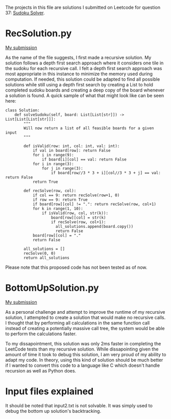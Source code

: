 The projects in this file are solutions I submitted on Leetcode for question 37: [Sudoku Solver](https://leetcode.com/problems/sudoku-solver/description/).
# RecSolution.py
[My submission](https://leetcode.com/problems/sudoku-solver/submissions/1331048009)

As the name of the file suggests, I first made a recursive solution. My solution follows a depth first search approach where it considers one tile in the sudoku for
each recursive call. I felt a depth first search approach was most appropriate in this instance to minimize the memory used during computation. If needed, this
solution could be adapted to find all possible solutions while still using a depth first search by creating a List to hold completed sudoku boards and creating a
deep copy of the board whenever a solution is found. A quick sample of what that might look like can be seen here:
```
class Solution:
    def solveSudoku(self, board: List[List[str]]) -> List[List[List[str]]]:
        """
        Will now return a list of all feasible boards for a given input
        """
            
        def isValid(row: int, col: int, val: int):
            if val in board[row]: return False
            for i in range(9):
                if board[i][col] == val: return False
            for i in range(3):
                for j in range(3):
                    if board[row//3 * 3 + i][col//3 * 3 + j] == val: return False
            return True
        
        def recSolve(row, col):
            if col == 9: return recSolve(row+1, 0)
            if row == 9: return True
            if board[row][col] != ".": return recSolve(row, col+1)
            for k in range(1, 10):
                if isValid(row, col, str(k)):
                    board[row][col] = str(k)
                    if recSolve(row, col+1):
                      all_solutions.append(board.copy())
                      return False
            board[row][col] = "."
            return False

        all_solutions = []
        recSolve(0, 0)
        return all_solutions
```
Please note that this proposed code has not been tested as of now.

# BottomUpSolution.py
[My submission](https://leetcode.com/problems/sudoku-solver/submissions/1334586129)

As a personal challenge and attempt to improve the runtime of my recursive solution, I attempted to create a solution that would
make no recursive calls. I thought that by performing all calculations in the same function call instead of creating a potentially
massive call tree, the system would be able to perform the calculations faster.

To my dissapointment, this solution was only 2ms faster in completing the LeetCode tests than my recursive solution.
While dissapointing given the amount of time it took to debug this solution, I am very proud of my ability to adapt my code.
In theory, using this kind of solution should be much better if I wanted to convert this code to a language like C which doesn't
handle recursion as well as Python does.

# Input files explained
It should be noted that input2.txt is not solvable. It was simply used to debug the bottom up solution's backtracking.

